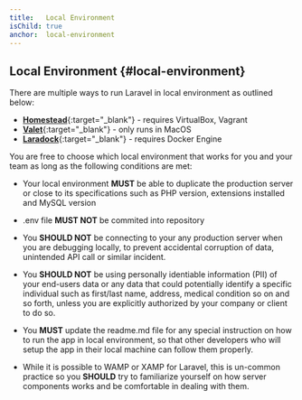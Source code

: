 ```yaml
---
title:   Local Environment
isChild: true
anchor:  local-environment
---
```


## Local Environment {#local-environment}

There are multiple ways to run Laravel in local environment as outlined below:

* [**Homestead**](https://laravel.com/docs/5.8/homestead){:target="_blank"} - requires VirtualBox, Vagrant
* [**Valet**](https://laravel.com/docs/5.8/valet){:target="_blank"} - only runs in MacOS
* [**Laradock**](https://laradock.io/){:target="_blank"}  - requires Docker Engine

You are free to choose which local environment that works for you and your team as long as the following conditions are met:

- Your local environment **MUST** be able to duplicate the production server or close to its specifications such as PHP version, extensions installed and MySQL version

- .env file **MUST NOT** be commited into repository

- You **SHOULD NOT** be connecting to your any production server when you are debugging locally, to prevent accidental corruption of data, unintended API call or similar incident.

- You **SHOULD NOT** be using personally identiable information (PII) of your  end-users  data or any data that could potentially identify a specific individual such as first/last name, address, medical condition so on and so forth, unless you are explicitly authorized by your company or client to do so.

- You  **MUST** update the readme.md file for any special instruction on how to run the app in local environment, so that other developers who will setup the app in their local machine can follow them properly.

- While it is possible to WAMP or XAMP for Laravel, this is un-common practice
so you  **SHOULD** try to familiarize yourself on how server components works and be comfortable in dealing with them.